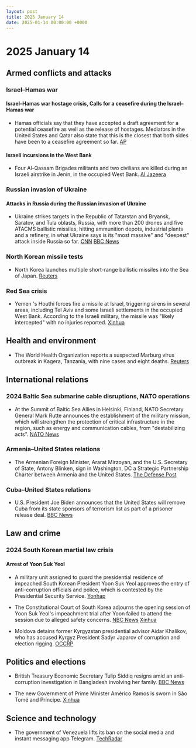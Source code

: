 ```yaml
---
layout: post
title: 2025 January 14
date: 2025-01-14 00:00:00 +0000
---
```


# 2025 January 14

## Armed conflicts and attacks

### Israel–Hamas war

#### Israel–Hamas war hostage crisis, Calls for a ceasefire during the Israel–Hamas war

- Hamas officials say that they have accepted a draft agreement for a potential ceasefire as well as the release of hostages. Mediators in the United States and Qatar also state that this is the closest that both sides have been to a ceasefire agreement so far. [AP](https://apnews.com/article/israel-palestinians-hamas-war-news-01-14-2025-a1495c0f4f13102903ce31a862c49baa)

#### Israeli incursions in the West Bank

- Four Al-Qassam Brigades militants and two civilians are killed during an Israeli airstrike in Jenin, in the occupied West Bank. [Al Jazeera](https://www.aljazeera.com/news/liveblog/2025/1/15/live-israel-launches-fierce-strikes-on-gaza-as-ceasefire-deal-moves-closer?update=3442835)

### Russian invasion of Ukraine

#### Attacks in Russia during the Russian invasion of Ukraine

- Ukraine strikes targets in the Republic of Tatarstan and Bryansk, Saratov, and Tula oblasts, Russia, with more than 200 drones and five ATACMS ballistic missiles, hitting ammunition depots, industrial plants and a refinery, in what Ukraine says is its "most massive" and "deepest" attack inside Russia so far. [CNN](https://edition.cnn.com/2025/01/14/europe/ukraine-russia-drone-missile-attack-intl-hnk/index.html) [BBC News](https://www.bbc.com/news/articles/cwypg2z780go)

### North Korean missile tests

- North Korea launches multiple short-range ballistic missiles into the Sea of Japan. [Reuters](https://www.reuters.com/world/asia-pacific/north-korea-fires-missile-off-east-coast-says-south-korea-military-2025-01-14/)

### Red Sea crisis

- Yemen 's Houthi forces fire a missile at Israel, triggering sirens in several areas, including Tel Aviv and some Israeli settlements in the occupied West Bank. According to the Israeli military, the missile was "likely intercepted" with no injuries reported. [Xinhua](https://english.news.cn/20250114/7d596dc7d5e6418683867e53dbecb391/c.html)

## Health and environment

- The World Health Organization reports a suspected Marburg virus outbreak in Kagera, Tanzania, with nine cases and eight deaths. [Reuters](https://www.reuters.com/world/africa/suspected-outbreak-marburg-virus-kills-eight-tanzania-who-says-2025-01-15/)

## International relations

### 2024 Baltic Sea submarine cable disruptions, NATO operations

- At the Summit of Baltic Sea Allies in Helsinki, Finland, NATO Secretary General Mark Rutte announces the establishment of the military mission, which will strengthen the protection of critical infrastructure in the region, such as energy and communication cables, from "destabilizing acts". [NATO News](https://www.nato.int/cps/cz/natohq/news_232122.htm?selectedLocale=en)

### Armenia–United States relations

- The Armenian Foreign Minister, Ararat Mirzoyan, and the U.S. Secretary of State, Antony Blinken, sign in Washington, DC a Strategic Partnership Charter between Armenia and the United States. [The Defense Post](https://thedefensepost.com/2025/01/14/armenia-signs-us-pact/)

### Cuba–United States relations

- U.S. President Joe Biden announces that the United States will remove Cuba from its state sponsors of terrorism list as part of a prisoner release deal. [BBC News](https://www.bbc.com/news/articles/c17e0k92g41o)

## Law and crime

### 2024 South Korean martial law crisis

#### Arrest of Yoon Suk Yeol

- A military unit assigned to guard the presidential residence of impeached South Korean President Yoon Suk Yeol approves the entry of anti-corruption officials and police, which is contested by the Presidential Security Service. [Yonhap](https://en.yna.co.kr/view/AEN20250114011453320?section=national/politics)

- The Constitutional Court of South Korea adjourns the opening session of Yoon Suk Yeol's impeachment trial after Yoon failed to attend the session due to alleged safety concerns. [NBC News](https://www.nbcnews.com/news/world/impeachment-trial-south-koreas-yoon-adjourned-not-attend-rcna187549) [Xinhua](https://english.news.cn/20250112/45dfd6352df4438ea412380d3f2df56e/c.html)

- Moldova detains former Kyrgyzstan presidential advisor Aidar Khalikov, who has accused Kyrgyz President Sadyr Japarov of corruption and election rigging. [OCCRP](https://www.occrp.org/en/news/moldova-detains-ex-kyrgyz-advisor-who-accused-president-japarov-of-graft)

## Politics and elections

- British Treasury Economic Secretary Tulip Siddiq resigns amid an anti-corruption investigation in Bangladesh involving her family. [BBC News](https://www.bbc.com/news/live/crmnjjm9j12t)

- The new Government of Prime Minister Américo Ramos is sworn in São Tomé and Príncipe. [Xinhua](https://english.news.cn/20250115/62c12ba528404f3b923b3a6f6853de7f/c.html)

## Science and technology

- The government of Venezuela lifts its ban on the social media and instant messaging app Telegram. [TechRadar](https://www.techradar.com/vpn/vpn-privacy-security/venezuela-lifts-telegram-ban-but-the-internet-remains-restricted)